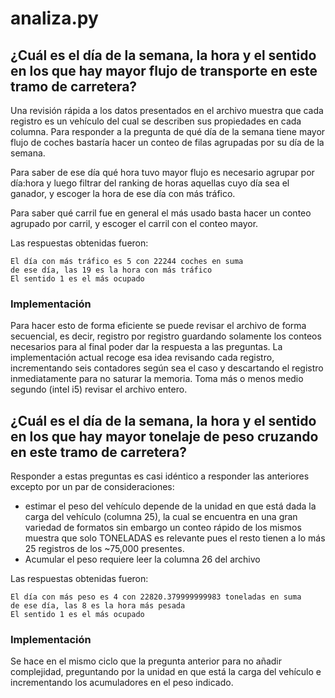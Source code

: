 # analiza.py

## ¿Cuál es el día de la semana, la hora y el sentido en los que hay mayor flujo de transporte en este tramo de carretera?

Una revisión rápida a los datos presentados en el archivo muestra que cada registro es un vehículo del cual se describen sus propiedades en cada columna. Para responder a la pregunta de qué día de la semana tiene mayor flujo de coches bastaría hacer un conteo de filas agrupadas por su día de la semana.

Para saber de ese día qué hora tuvo mayor flujo es necesario agrupar por día:hora y luego filtrar del ranking de horas aquellas cuyo día sea el ganador, y escoger la hora de ese día con más tráfico.

Para saber qué carril fue en general el más usado basta hacer un conteo agrupado por carril, y escoger el carril con el conteo mayor.

Las respuestas obtenidas fueron:

	El día con más tráfico es 5 con 22244 coches en suma
	de ese día, las 19 es la hora con más tráfico
	El sentido 1 es el más ocupado

### Implementación

Para hacer esto de forma eficiente se puede revisar el archivo de forma secuencial, es decir, registro por registro guardando solamente los conteos necesarios para al final poder dar la respuesta a las preguntas. La implementación actual recoge esa idea revisando cada registro, incrementando seis contadores según sea el caso y descartando el registro inmediatamente para no saturar la memoria. Toma más o menos medio segundo (intel i5) revisar el archivo entero.

## ¿Cuál es el día de la semana, la hora y el sentido en los que hay mayor tonelaje de peso cruzando en este tramo de carretera?

Responder a estas preguntas es casi idéntico a responder las anteriores excepto por un par de consideraciones:

* estimar el peso del vehículo depende de la unidad en que está dada la carga del vehículo (columna 25), la cual se encuentra en una gran variedad de formatos sin embargo un conteo rápido de los mismos muestra que solo TONELADAS es relevante pues el resto tienen a lo más 25 registros de los ~75,000 presentes.
* Acumular el peso requiere leer la columna 26 del archivo

Las respuestas obtenidas fueron:

	El día con más peso es 4 con 22820.379999999983 toneladas en suma
	de ese día, las 8 es la hora más pesada
	El sentido 1 es el más ocupado

### Implementación

Se hace en el mismo ciclo que la pregunta anterior para no añadir complejidad, preguntando por la unidad en que está la carga del vehículo e incrementando los acumuladores en el peso indicado.
